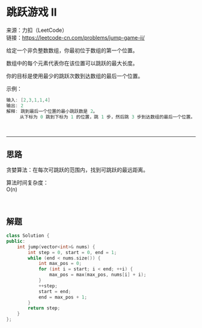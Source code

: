 # 跳跃游戏 II

来源：力扣（LeetCode）  
链接：<https://leetcode-cn.com/problems/jump-game-ii/>

给定一个非负整数数组，你最初位于数组的第一个位置。

数组中的每个元素代表你在该位置可以跳跃的最大长度。

你的目标是使用最少的跳跃次数到达数组的最后一个位置。

示例：

``` c++
输入: [2,3,1,1,4]
输出: 2
解释: 跳到最后一个位置的最小跳跃数是 2。
     从下标为 0 跳到下标为 1 的位置，跳 1 步，然后跳 3 步到达数组的最后一个位置。
```

</br>

---

## 思路

贪婪算法：在每次可跳跃的范围内，找到可跳跃的最远距离。  

算法时间复杂度：  
O(n)

</br>

## 解题

``` c++
class Solution {
public:
    int jump(vector<int>& nums) {
        int step = 0, start = 0, end = 1;
        while (end < nums.size()) {
            int max_pos = 0;
            for (int i = start; i < end; ++i) {
                max_pos = max(max_pos, nums[i] + i);
            }
            ++step;
            start = end;
            end = max_pos + 1;
        }
        return step;
    }
};
```
